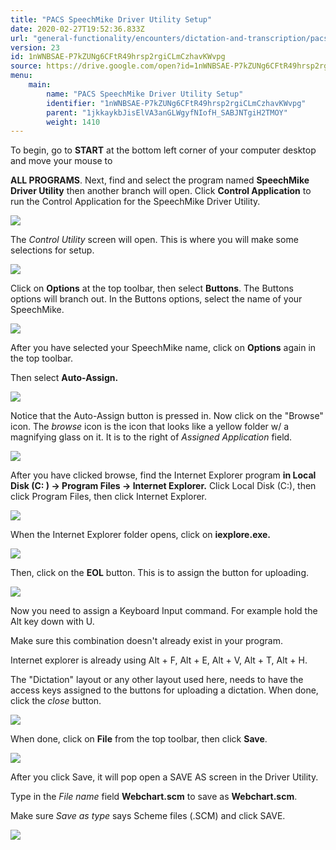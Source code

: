 ```yaml
---
title: "PACS SpeechMike Driver Utility Setup"
date: 2020-02-27T19:52:36.833Z
url: "general-functionality/encounters/dictation-and-transcription/pacs-speechmike-driver-utility-setup.html"
version: 23
id: 1nWNBSAE-P7kZUNg6CFtR49hrsp2rgiCLmCzhavKWvpg
source: https://drive.google.com/open?id=1nWNBSAE-P7kZUNg6CFtR49hrsp2rgiCLmCzhavKWvpg
menu:
    main:
        name: "PACS SpeechMike Driver Utility Setup"
        identifier: "1nWNBSAE-P7kZUNg6CFtR49hrsp2rgiCLmCzhavKWvpg"
        parent: "1jkkaykbJisElVA3anGLWgyfNIofH_SABJNTgiH2TMOY"
        weight: 1410
---
```

To begin, go to **START** at the bottom left corner of your computer desktop and move your mouse to

**ALL PROGRAMS**. Next, find and select the program named **SpeechMike Driver Utility** then another branch will open. Click **Control Application** to run the Control Application for the SpeechMike Driver Utility.

![](../../../external_files/d458bc97e6ada484c8fc9edc59e8832b.png)

The *Control Utility* screen will open. This is where you will make some selections for setup.

![](../../../external_files/b7d7c2eca0e2ea0390bd03609ec81732.png)

Click on **Options** at the top toolbar, then select **Buttons**. The Buttons options will branch out. In the Buttons options, select the name of your SpeechMike.

![](../../../external_files/290e94fadea0d8b5607dba4eb2fc44b6.png)

After you have selected your SpeechMike name, click on **Options** again in the top toolbar.

Then select **Auto-Assign.**

![](../../../external_files/77e04e1e2c839e80b063ada1158e8b8c.png)

Notice that the Auto-Assign button is pressed in. Now click on the "Browse" icon. The *browse* icon is the icon that looks like a yellow folder w/ a magnifying glass on it. It is to the right of *Assigned Application* field.

![](../../../external_files/210af26a61536df4dc9f602ad3ae8455.png)

After you have clicked browse, find the Internet Explorer program **in Local Disk (C: ) -> Program Files -> Internet Explorer.** Click Local Disk (C:), then click Program Files, then click Internet Explorer.

![](../../../external_files/2aa6b7e685dc1ad4fc0724841d2d1ed2.png)

When the Internet Explorer folder opens, click on **iexplore.exe.**

![](../../../external_files/6cd51b1e9228b433dd3cdd3b5b2a1d69.png)

Then, click on the **EOL** button. This is to assign the button for uploading.

![](../../../external_files/9e267ae82d992b80b820221356748d92.png)

Now you need to assign a Keyboard Input command. For example hold the Alt key down with U.

Make sure this combination doesn't already exist in your program.

Internet explorer is already using Alt + F, Alt + E, Alt + V, Alt + T, Alt + H.

The "Dictation" layout or any other layout used here, needs to have the access keys assigned to the buttons for uploading a dictation. When done, click the *close* button.

![](../../../external_files/2f1124242afde3f9ab87c8495fe2a4db.png)

When done, click on **File** from the top toolbar, then click **Save**.

![](../../../external_files/5daf18afaaaf95881e4b977e769ade1a.png)

After you click Save, it will pop open a SAVE AS screen in the Driver Utility.

Type in the *File name* field **Webchart.scm** to save as **Webchart.scm**.

Make sure *Save as type* says Scheme files (.SCM) and click SAVE.

![](../../../external_files/0ae75b4b877094cb0339ec36b7e96572.png)

